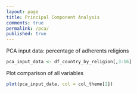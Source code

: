 ```yaml
---
layout: page
title: Principal Component Analysis
comments: true
permalink: /pca/
published: true
---
```


PCA input data: percentage of adherents religions
```r
pca_input_data <- df_country_by_religion[,3:16]
```
Plot comparison of all variables
```r
plot(pca_input_data, col = col_theme[2]) 
```
